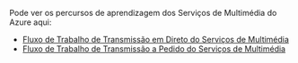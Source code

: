 Pode ver os percursos de aprendizagem dos Serviços de Multimédia do Azure aqui:

* [Fluxo de Trabalho de Transmissão em Direto do Serviços de Multimédia](https://azure.microsoft.com/documentation/learning-paths/media-services-streaming-live/)
* [Fluxo de Trabalho de Transmissão a Pedido do Serviços de Multimédia](https://azure.microsoft.com/documentation/learning-paths/media-services-streaming-on-demand/)
